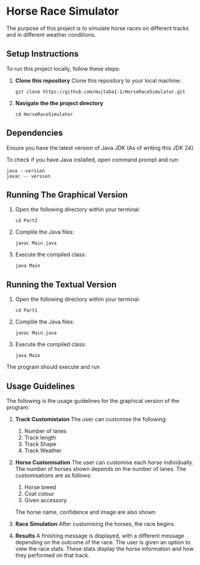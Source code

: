 # Horse Race Simulator

The purpose of this project is to simulate horse races on different tracks and in different weather conditions.

## Setup Instructions

To run this project locally, follow these steps:

1. **Clone this repository**
    Clone this repository to your local machine:
    ```
    git clone https://github.com/mujtaba1-1/HorseRaceSimulator.git
    ```
2. **Navigate the the project directory**
    ```
    cd HorseRaceSimulator
    ```

## Dependencies

Ensure you have the latest version of Java JDK (As of writing this JDK 24).

To check if you have Java installed, open command prompt and run:
```
java --version
javac -- version
```

## Running The Graphical Version

1. Open the following directory within your terminal:
    ```
    cd Part2
    ```
2. Complile the Java files:
    ```
    javac Main.java
    ```
3. Execute the compiled class:
    ```
    java Main
    ```

## Running the Textual Version

1. Open the following directory within your terminal:
    ```
    cd Part1
    ```
2. Complile the Java files:
    ```
    javac Main.java
    ```
3. Execute the compiled class:
    ```
    java Main
    ```

The program should execute and run

## Usage Guidelines

The following is the usage guidelines for the graphical version of the program:

1. **Track Customistaion**
    The user can customise the following:
    1. Number of lanes
    2. Track length
    3. Track Shape
    4. Track Weather

2. **Horse Customisation**
    The user can customise each horse individually. The number of horses shown depends on the number of lanes. The customisations are as follows:
    1. Horse breed
    2. Coat colour
    3. Given accessory

    The horse name, confidence and image are also shown

3. **Race Simulation**
    After customising the horses, the race begins.

4. **Results**
    A finishing message is displayed, with a different message depending on the outcome of the race. The user is given an option to view the race stats. These stats display the horse information and how they performed on that track.


